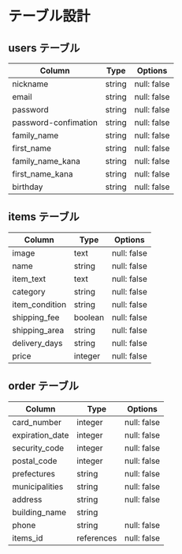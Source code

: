 # テーブル設計

## users テーブル

| Column                | Type   | Options     |
| --------------------- | ------ | ----------- |
| nickname              | string | null: false |
| email                 | string | null: false |
| password              | string | null: false |
| password-confimation  | string | null: false |
| family_name           | string | null: false |
| first_name            | string | null: false |
| family_name_kana      | string | null: false |
| first_name_kana       | string | null: false |
| birthday              | string | null: false | 


## items テーブル

| Column                | Type    | Options     |
| --------------------- | ------- | ----------- |
| image                 | text    | null: false |
| name                  | string  | null: false |
| item_text             | text    | null: false |
| category              | string  | null: false |
| item_condition        | string  | null: false |
| shipping_fee          | boolean | null: false |
| shipping_area         | string  | null: false |
| delivery_days         | string  | null: false |
| price                 | integer | null: false | 


## order テーブル

| Column                | Type       | Options     |
| --------------------- | ------     | ----------- |
| card_number           | integer    | null: false |
| expiration_date       | integer    | null: false |
| security_code         | integer    | null: false |
| postal_code           | integer    | null: false |
| prefectures           | string     | null: false |
| municipalities        | string     | null: false |
| address               | string     | null: false |
| building_name         | string     |             |
| phone                 | string     | null: false | 
| items_id              | references | null: false | 